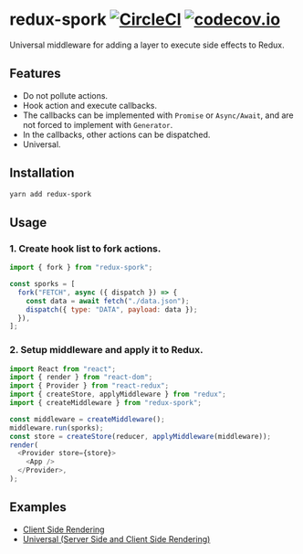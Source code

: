 # redux-spork [![CircleCI](https://circleci.com/gh/folio-sec/redux-spork/tree/master.svg?style=svg)](https://circleci.com/gh/folio-sec/redux-spork/tree/master) [![codecov.io](https://codecov.io/github/folio-sec/redux-spork/coverage.svg?branch=master)](https://codecov.io/github/folio-sec/redux-spork?branch=master)

Universal middleware for adding a layer to execute side effects to Redux.

## Features

- Do not pollute actions.
- Hook action and execute callbacks.
- The callbacks can be implemented with `Promise` or `Async/Await`, and are not forced to implement with `Generator`.
- In the callbacks, other actions can be dispatched.
- Universal.

## Installation

```sh
yarn add redux-spork
```

## Usage

### 1. Create hook list to fork actions.

```javascript
import { fork } from "redux-spork";

const sporks = [
  fork("FETCH", async ({ dispatch }) => {
    const data = await fetch("./data.json");
    dispatch({ type: "DATA", payload: data });
  }),
];
```

### 2. Setup middleware and apply it to Redux.

```javascript
import React from "react";
import { render } from "react-dom";
import { Provider } from "react-redux";
import { createStore, applyMiddleware } from "redux";
import { createMiddleware } from "redux-spork";

const middleware = createMiddleware();
middleware.run(sporks);
const store = createStore(reducer, applyMiddleware(middleware));
render(
  <Provider store={store}>
    <App />
  </Provider>,
);
```

## Examples

- [Client Side Rendering](./examples/client)
- [Universal (Server Side and Client Side Rendering)](./examples/universal)
